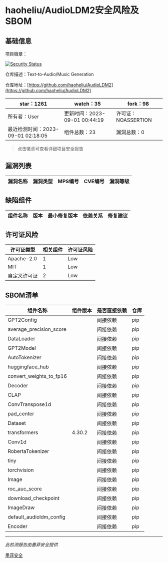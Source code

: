 # haoheliu/AudioLDM2安全风险及SBOM

## 基础信息

项目徽章：

[![Security Status](https://www.murphysec.com/platform3/v31/badge/1697312661871353856.svg)](https://www.murphysec.com/console/report/1696589306360848384/1697312661871353856)

仓库描述：Text-to-Audio/Music Generation

仓库地址：[https://github.com/haoheliu/AudioLDM2](https://github.com/haoheliu/AudioLDM2)

| star：1261 | watch：35 | fork：98 |
| ----------- | -------------- | ------------ |
| 所有者：User | 更新时间：2023-09-01 00:44:19 | 许可证：NOASSERTION |
| 最近检测时间：2023-09-01 02:18:05 | 组件总数：23 | 漏洞总数：0 |

> 点击徽章可查看详细项目安全报告



## 漏洞列表

| 漏洞名称 | 漏洞类型 | MPS编号 | CVE编号 | 漏洞等级 |
| ------- | ------ | ------- | ------ | ----- |





## 缺陷组件

| 组件名称 | 版本 | 最小修复版本 | 依赖关系 | 修复建议 |
| -------- | ---- | ------------ | -------- | -------- |





## 许可证风险

| 许可证类型 | 相关组件 | 许可证风险 |
| ---------- | -------- | ---------- |
|Apache-2.0|1|Low|
|MIT|1|Low|
|自定义许可证|2|Low|




## SBOM清单

| 组件名称 | 组件版本 | 是否直接依赖 | 仓库 |
| -------- | -------- | ------------ | ---- |
|GPT2Config||间接依赖|pip|
|average_precision_score||间接依赖|pip|
|DataLoader||间接依赖|pip|
|GPT2Model||间接依赖|pip|
|AutoTokenizer||间接依赖|pip|
|huggingface_hub||间接依赖|pip|
|convert_weights_to_fp16||间接依赖|pip|
|Decoder||间接依赖|pip|
|CLAP||间接依赖|pip|
|ConvTranspose1d||间接依赖|pip|
|pad_center||间接依赖|pip|
|Dataset||间接依赖|pip|
|transformers|4.30.2|间接依赖|pip|
|Conv1d||间接依赖|pip|
|RobertaTokenizer||间接依赖|pip|
|tiny||间接依赖|pip|
|torchvision||间接依赖|pip|
|Image||间接依赖|pip|
|roc_auc_score||间接依赖|pip|
|download_checkpoint||间接依赖|pip|
|ImageDraw||间接依赖|pip|
|default_audioldm_config||间接依赖|pip|
|Encoder||间接依赖|pip|


------

*此检测报告由墨菲安全提供*

[墨菲安全](www.murphysec.com)